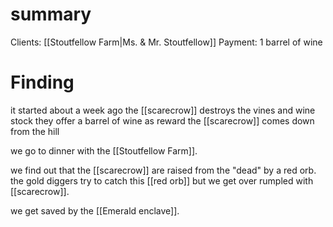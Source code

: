 # summary
Clients: [[Stoutfellow Farm|Ms. & Mr. Stoutfellow]]
Payment: 1 barrel of wine

# Finding

it started about a week ago
the [[scarecrow]] destroys the vines and wine stock
they offer a barrel of wine as reward
the [[scarecrow]] comes down from the hill

we go to dinner with the [[Stoutfellow Farm]].

we find out that the [[scarecrow]] are raised from the "dead" by a red orb.
the gold diggers try to catch this [[red orb]] but we get over rumpled with [[scarecrow]].

we get saved by the [[Emerald enclave]].